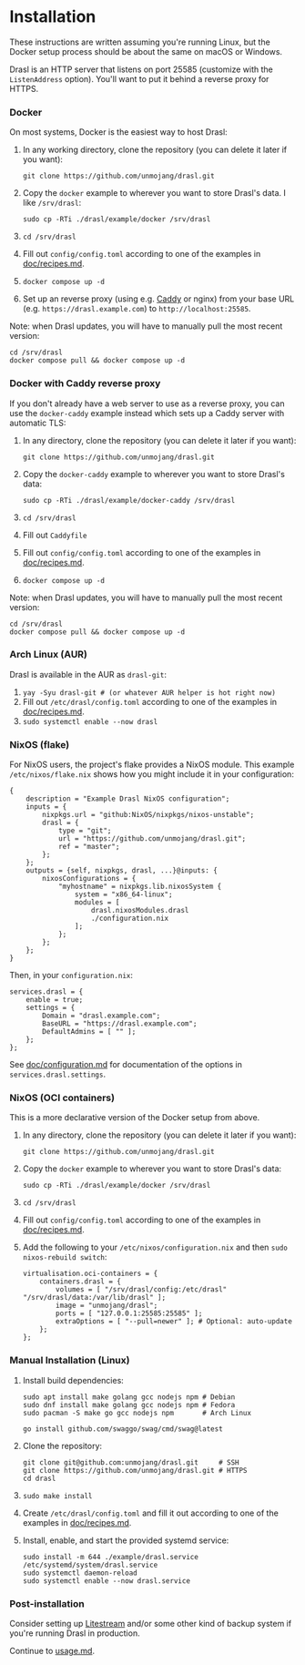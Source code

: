 # Installation

These instructions are written assuming you're running Linux, but the Docker setup process should be about the same on macOS or Windows.

Drasl is an HTTP server that listens on port 25585 (customize with the `ListenAddress` option). You'll want to put it behind a reverse proxy for HTTPS.

### Docker

On most systems, Docker is the easiest way to host Drasl:

1. In any working directory, clone the repository (you can delete it later if you want):

   `git clone https://github.com/unmojang/drasl.git`

2. Copy the `docker` example to wherever you want to store Drasl's data. I like `/srv/drasl`:

   `sudo cp -RTi ./drasl/example/docker /srv/drasl`

3. `cd /srv/drasl`
4. Fill out `config/config.toml` according to one of the examples in [doc/recipes.md](recipes.md).
5. `docker compose up -d`
6. Set up an reverse proxy (using e.g. [Caddy](https://caddyserver.com/) or nginx) from your base URL (e.g. `https://drasl.example.com`) to `http://localhost:25585`.

Note: when Drasl updates, you will have to manually pull the most recent version:

```
cd /srv/drasl
docker compose pull && docker compose up -d
```

### Docker with Caddy reverse proxy

If you don't already have a web server to use as a reverse proxy, you can use the `docker-caddy` example instead which sets up a Caddy server with automatic TLS:

1. In any directory, clone the repository (you can delete it later if you want):

   `git clone https://github.com/unmojang/drasl.git`

2. Copy the `docker-caddy` example to wherever you want to store Drasl's data:

   `sudo cp -RTi ./drasl/example/docker-caddy /srv/drasl`

3. `cd /srv/drasl`
4. Fill out `Caddyfile`
5. Fill out `config/config.toml` according to one of the examples in [doc/recipes.md](recipes.md).
6. `docker compose up -d`

Note: when Drasl updates, you will have to manually pull the most recent version:

```
cd /srv/drasl
docker compose pull && docker compose up -d
```

### Arch Linux (AUR)

Drasl is available in the AUR as `drasl-git`:

1. `yay -Syu drasl-git # (or whatever AUR helper is hot right now)`
2. Fill out `/etc/drasl/config.toml` according to one of the examples in [doc/recipes.md](recipes.md).
3. `sudo systemctl enable --now drasl`

### NixOS (flake)

For NixOS users, the project's flake provides a NixOS module. This example `/etc/nixos/flake.nix` shows how you might include it in your configuration:

```
{
    description = "Example Drasl NixOS configuration";
    inputs = {
        nixpkgs.url = "github:NixOS/nixpkgs/nixos-unstable";
        drasl = {
            type = "git";
            url = "https://github.com/unmojang/drasl.git";
            ref = "master";
        };
    };
    outputs = {self, nixpkgs, drasl, ...}@inputs: {
        nixosConfigurations = {
            "myhostname" = nixpkgs.lib.nixosSystem {
                system = "x86_64-linux";
                modules = [
                    drasl.nixosModules.drasl
                    ./configuration.nix
                ];
            };
        };
    };
}
```

Then, in your `configuration.nix`:

```
services.drasl = {
    enable = true;
    settings = {
        Domain = "drasl.example.com";
        BaseURL = "https://drasl.example.com";
        DefaultAdmins = [ "" ];
    };
};
```

See [doc/configuration.md](configuration.md) for documentation of the options in `services.drasl.settings`.

### NixOS (OCI containers)

This is a more declarative version of the Docker setup from above.

1. In any directory, clone the repository (you can delete it later if you want):

   `git clone https://github.com/unmojang/drasl.git`

2. Copy the `docker` example to wherever you want to store Drasl's data:

   `sudo cp -RTi ./drasl/example/docker /srv/drasl`

3. `cd /srv/drasl`
4. Fill out `config/config.toml` according to one of the examples in [doc/recipes.md](recipes.md).

5. Add the following to your `/etc/nixos/configuration.nix` and then `sudo nixos-rebuild switch`:

   ```
   virtualisation.oci-containers = {
       containers.drasl = {
           volumes = [ "/srv/drasl/config:/etc/drasl" "/srv/drasl/data:/var/lib/drasl" ];
           image = "unmojang/drasl";
           ports = [ "127.0.0.1:25585:25585" ];
           extraOptions = [ "--pull=newer" ]; # Optional: auto-update
       };
   };
   ```

### Manual Installation (Linux)

1. Install build dependencies:

   ```
   sudo apt install make golang gcc nodejs npm # Debian
   sudo dnf install make golang gcc nodejs npm # Fedora
   sudo pacman -S make go gcc nodejs npm       # Arch Linux

   go install github.com/swaggo/swag/cmd/swag@latest
   ```

2. Clone the repository:

   ```
   git clone git@github.com:unmojang/drasl.git     # SSH
   git clone https://github.com/unmojang/drasl.git # HTTPS
   cd drasl
   ```

3. `sudo make install`

4. Create `/etc/drasl/config.toml` and fill it out according to one of the examples in [doc/recipes.md](recipes.md).

5. Install, enable, and start the provided systemd service:

   ```
   sudo install -m 644 ./example/drasl.service /etc/systemd/system/drasl.service
   sudo systemctl daemon-reload
   sudo systemctl enable --now drasl.service
   ```

### Post-installation

Consider setting up [Litestream](https://litestream.io/) and/or some other kind of backup system if you're running Drasl in production.

Continue to [usage.md](usage.md).

